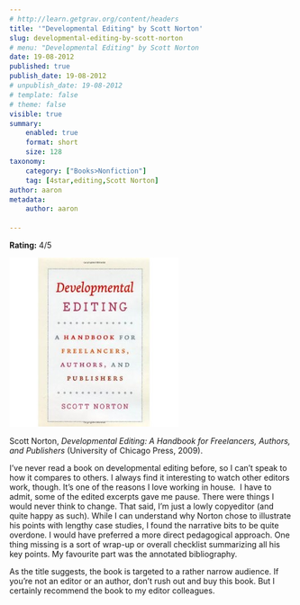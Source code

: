 ```yaml
---
# http://learn.getgrav.org/content/headers
title: '"Developmental Editing" by Scott Norton'
slug: developmental-editing-by-scott-norton
# menu: "Developmental Editing" by Scott Norton
date: 19-08-2012
published: true
publish_date: 19-08-2012
# unpublish_date: 19-08-2012
# template: false
# theme: false
visible: true
summary:
    enabled: true
    format: short
    size: 128
taxonomy:
    category: ["Books>Nonfiction"]
    tag: [4star,editing,Scott Norton]
author: aaron
metadata:
    author: aaron

---
```


**Rating:** 4/5

![](cover.jpg "Developmental Editing")

Scott Norton, *Developmental Editing: A Handbook for Freelancers, Authors, and Publishers* (University of Chicago Press, 2009).

I’ve never read a book on developmental editing before, so I can’t speak to how it compares to others. I always find it interesting to watch other editors work, though. It’s one of the reasons I love working in house.  I have to admit, some of the edited excerpts gave me pause. There were things I would never think to change. That said, I’m just a lowly copyeditor (and quite happy as such). While I can understand why Norton chose to illustrate his points with lengthy case studies, I found the narrative bits to be quite overdone. I would have preferred a more direct pedagogical approach. One thing missing is a sort of wrap-up or overall checklist summarizing all his key points. My favourite part was the annotated bibliography.

As the title suggests, the book is targeted to a rather narrow audience. If you’re not an editor or an author, don’t rush out and buy this book. But I certainly recommend the book to my editor colleagues.


